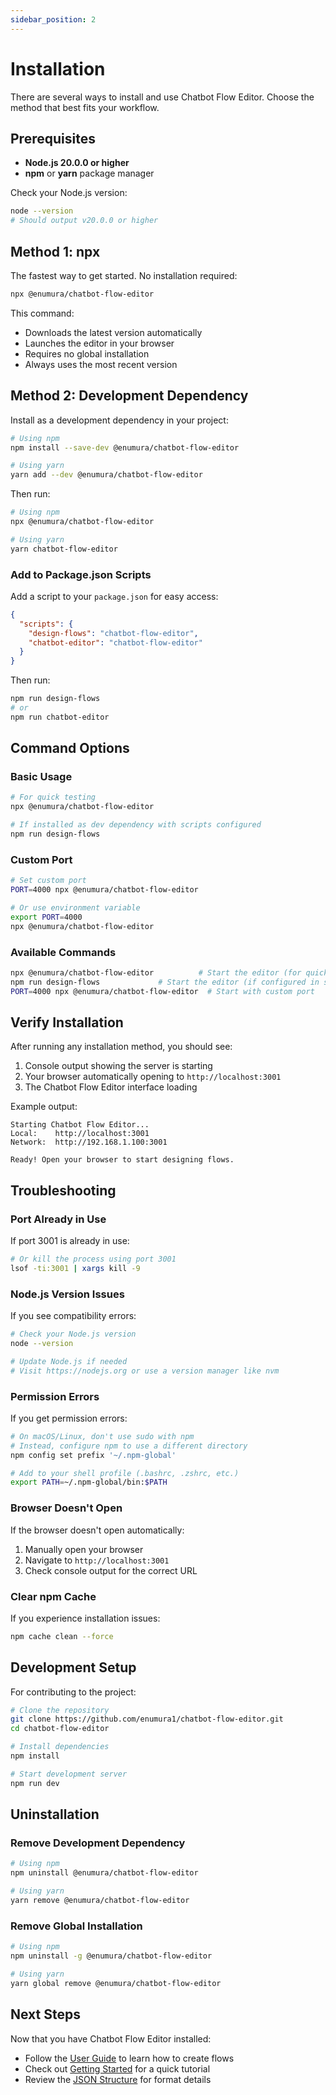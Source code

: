 ```yaml
---
sidebar_position: 2
---
```


# Installation

There are several ways to install and use Chatbot Flow Editor. Choose the method that best fits your workflow.

## Prerequisites

- **Node.js 20.0.0 or higher**
- **npm** or **yarn** package manager

Check your Node.js version:
```bash
node --version
# Should output v20.0.0 or higher
```

## Method 1: npx

The fastest way to get started. No installation required:

```bash
npx @enumura/chatbot-flow-editor
```

This command:
- Downloads the latest version automatically
- Launches the editor in your browser
- Requires no global installation
- Always uses the most recent version

## Method 2: Development Dependency

Install as a development dependency in your project:

```bash
# Using npm
npm install --save-dev @enumura/chatbot-flow-editor

# Using yarn
yarn add --dev @enumura/chatbot-flow-editor
```

Then run:
```bash
# Using npm
npx @enumura/chatbot-flow-editor

# Using yarn
yarn chatbot-flow-editor
```

### Add to Package.json Scripts

Add a script to your `package.json` for easy access:

```json
{
  "scripts": {
    "design-flows": "chatbot-flow-editor",
    "chatbot-editor": "chatbot-flow-editor"
  }
}
```

Then run:
```bash
npm run design-flows
# or
npm run chatbot-editor
```

## Command Options

### Basic Usage
```bash
# For quick testing
npx @enumura/chatbot-flow-editor

# If installed as dev dependency with scripts configured
npm run design-flows
```

### Custom Port
```bash
# Set custom port
PORT=4000 npx @enumura/chatbot-flow-editor

# Or use environment variable
export PORT=4000
npx @enumura/chatbot-flow-editor
```

### Available Commands
```bash
npx @enumura/chatbot-flow-editor          # Start the editor (for quick testing)
npm run design-flows             # Start the editor (if configured in scripts)
PORT=4000 npx @enumura/chatbot-flow-editor  # Start with custom port
```

## Verify Installation

After running any installation method, you should see:

1. Console output showing the server is starting
2. Your browser automatically opening to `http://localhost:3001`
3. The Chatbot Flow Editor interface loading

Example output:
```
Starting Chatbot Flow Editor...
Local:    http://localhost:3001
Network:  http://192.168.1.100:3001

Ready! Open your browser to start designing flows.
```

## Troubleshooting

### Port Already in Use
If port 3001 is already in use:

```bash
# Or kill the process using port 3001
lsof -ti:3001 | xargs kill -9
```

### Node.js Version Issues
If you see compatibility errors:

```bash
# Check your Node.js version
node --version

# Update Node.js if needed
# Visit https://nodejs.org or use a version manager like nvm
```

### Permission Errors
If you get permission errors:

```bash
# On macOS/Linux, don't use sudo with npm
# Instead, configure npm to use a different directory
npm config set prefix '~/.npm-global'

# Add to your shell profile (.bashrc, .zshrc, etc.)
export PATH=~/.npm-global/bin:$PATH
```

### Browser Doesn't Open
If the browser doesn't open automatically:

1. Manually open your browser
2. Navigate to `http://localhost:3001`
3. Check console output for the correct URL

### Clear npm Cache
If you experience installation issues:

```bash
npm cache clean --force
```

## Development Setup

For contributing to the project:

```bash
# Clone the repository
git clone https://github.com/enumura1/chatbot-flow-editor.git
cd chatbot-flow-editor

# Install dependencies
npm install

# Start development server
npm run dev
```

## Uninstallation

### Remove Development Dependency
```bash
# Using npm
npm uninstall @enumura/chatbot-flow-editor

# Using yarn
yarn remove @enumura/chatbot-flow-editor
```

### Remove Global Installation
```bash
# Using npm
npm uninstall -g @enumura/chatbot-flow-editor

# Using yarn
yarn global remove @enumura/chatbot-flow-editor
```

## Next Steps

Now that you have Chatbot Flow Editor installed:

- Follow the [User Guide](./user-guide) to learn how to create flows
- Check out [Getting Started](./getting-started) for a quick tutorial
- Review the [JSON Structure](./json-structure) for format details
